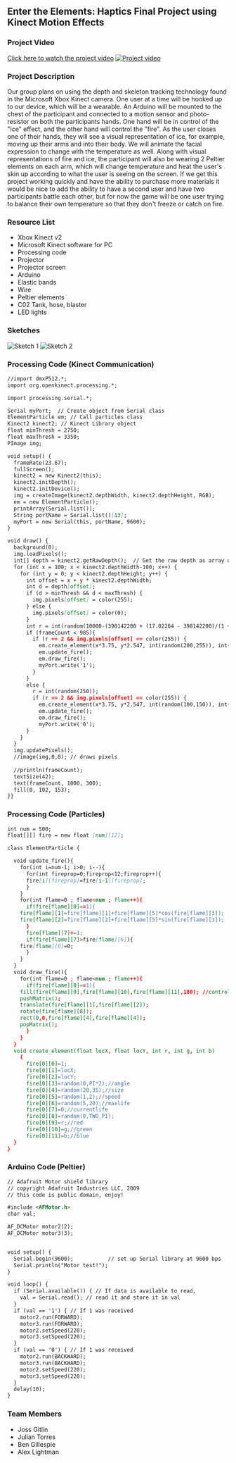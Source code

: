 ## Enter the Elements: Haptics Final Project using Kinect Motion Effects

### Project Video

[Click here to watch the project video](https://vimeo.com/lighty/review/306954672/04af099675)
[![Project video](https://i.ibb.co/3S0Bwt4/Screen-Shot-2018-12-17-at-8-51-08-PM.png)](https://vimeo.com/lighty/review/306954672/04af099675 "Kinect Effects Project video - Click to Watch!")

### Project Description
Our group plans on using the depth and skeleton tracking technology found in the Microsoft Xbox Kinect camera.  One user at a time will be hooked up to our device, which will be a wearable.  An Arduino will be mounted to the chest of the participant and connected to a motion sensor and photo-resistor on both the participants hands.  One hand will be in control of the "ice" effect, and the other hand will control the "fire".  As the user closes one of their hands, they will see a visual representation of ice, for example, moving up their arms and into their body.  We will animate the facial expression to change with the temperature as well.  Along with visual representations of fire and ice, the participant will also be wearing 2 Peltier elements on each arm, which will change temperature and heat the user's skin up according to what the user is seeing on the screen.  If we get this project working quickly and have the ability to purchase more materials it would be nice to add the ability to have a second user and have two participants battle each other, but for now the game will be one user trying to balance their own temperature so that they don't freeze or catch on fire.

### Resource List
- Xbox Kinect v2
- Microsoft Kinect software for PC
- Processing code
- Projector
- Projector screen
- Arduino
- Elastic bands
- Wire
- Peltier elements
- C02 Tank, hose, blaster
- LED lights

### Sketches
![Sketch 1](https://i.ibb.co/vmWfyZ5/Haptic-Graphic1-Artboard-1-4x.png)
![Sketch 2](https://i.ibb.co/LvTxWwM/Haptic-Graphic2-Artboard-1-4x.png)

### Processing Code (Kinect Communication)
```markdown
//import dmxP512.*;
import org.openkinect.processing.*;

import processing.serial.*;

Serial myPort;  // Create object from Serial class
ElementParticle em; // Call particles class
Kinect2 kinect2; // Kinect Library object
float minThresh = 2750;
float maxThresh = 3350;
PImage img;

void setup() {
  frameRate(23.67);
  fullScreen();
  kinect2 = new Kinect2(this);
  kinect2.initDepth();
  kinect2.initDevice();
  img = createImage(kinect2.depthWidth, kinect2.depthHeight, RGB);
  em = new ElementParticle();
  printArray(Serial.list());
  String portName = Serial.list()[13];
  myPort = new Serial(this, portName, 9600);
}

void draw() {
  background(0);
  img.loadPixels();
  int[] depth = kinect2.getRawDepth();  // Get the raw depth as array of integers
  for (int x = 100; x < kinect2.depthWidth-100; x++) {
    for (int y = 0; y < kinect2.depthHeight; y++) {
      int offset = x + y * kinect2.depthWidth;
      int d = depth[offset];
      if (d > minThresh && d < maxThresh) {
        img.pixels[offset] = color(255);
      } else {
        img.pixels[offset] = color(0);
      }
      int r = int(random(10000-(398142200 + (17.02264 - 398142200)/(1 + pow((frameCount/23767.31),3.34363)))));
      if (frameCount < 985){
        if (r == 2 && img.pixels[offset] == color(255)) {
          em.create_element(x*3.75, y*2.547, int(random(200,255)), int(random(50,150)), 0);
          em.update_fire();
          em.draw_fire();
          myPort.write('1');  
        }
      }
      else {
        r = int(random(250));
        if (r == 2 && img.pixels[offset] == color(255)) {
          em.create_element(x*3.75, y*2.547, int(random(100,150)), int(random(200,230)), int(random(230,255)));
          em.update_fire();
          em.draw_fire();
          myPort.write('0');  
      }
    }
  }
  img.updatePixels();
  //image(img,0,0); // draws pixels
  
  //println(frameCount);
  textSize(42);
  text(frameCount, 1000, 300); 
  fill(0, 102, 153);
}}
```

### Processing Code (Particles)
```markdown
int num = 500;
float[][] fire = new float [num][12];

class ElementParticle {

  void update_fire(){
    for(int i=num-1; i>0; i--){
      for(int fireprop=0;fireprop<12;fireprop++){
      fire[i][fireprop]=fire[i-1][fireprop];
      }
    }
    for(int flame=0 ; flame<num ; flame++){
      if(fire[flame][0]==1){
    fire[flame][1]=fire[flame][1]+fire[flame][5]*cos(fire[flame][3]);
    fire[flame][2]=fire[flame][2]+fire[flame][5]*sin(fire[flame][3]);
      }
      fire[flame][7]+=1;
      if(fire[flame][7]>fire[flame][6]){
    fire[flame][0]=0;
      }
    }
  }
  void draw_fire(){
    for(int flame=0 ; flame<num ; flame++){
      if(fire[flame][0]==1){
    fill(fire[flame][9],fire[flame][10],fire[flame][11],180); //controls red, green, blue, opacity
    pushMatrix();
    translate(fire[flame][1],fire[flame][2]);
    rotate(fire[flame][8]);
    rect(0,0,fire[flame][4],fire[flame][4]);
    popMatrix();
      }
    }
  }
  void create_element(float locX, float locY, int r, int g, int b)
    {
      fire[0][0]=1;
      fire[0][1]=locX;
      fire[0][2]=locY;
      fire[0][3]=random(0,PI*2);//angle
      fire[0][4]=random(20,35);//size
      fire[0][5]=random(1,2);//speed
      fire[0][6]=random(5,20);//maxlife
      fire[0][7]=0;//currentlife
      fire[0][8]=random(0,TWO_PI);
      fire[0][9]=r;//red
      fire[0][10]=g;//green
      fire[0][11]=b;//blue    
  }
}
```

### Arduino Code (Peltier)
```markdown
// Adafruit Motor shield library
// copyright Adafruit Industries LLC, 2009
// this code is public domain, enjoy!

#include <AFMotor.h>
char val;

AF_DCMotor motor2(2);
AF_DCMotor motor3(3);


void setup() {
  Serial.begin(9600);           // set up Serial library at 9600 bps
  Serial.println("Motor test!");
}

void loop() {
  if (Serial.available()) { // If data is available to read,
    val = Serial.read(); // read it and store it in val
  }
  if (val == '1') { // If 1 was received
    motor2.run(FORWARD); 
    motor3.run(FORWARD); 
    motor2.setSpeed(220);
    motor3.setSpeed(220);
  }
  if (val == '0') { // If 1 was received
    motor2.run(BACKWARD); 
    motor3.run(BACKWARD); 
    motor2.setSpeed(220);
    motor3.setSpeed(220);
  }
  delay(10);
}
```

### Team Members
- Joss Gitlin
- Julian Torres
- Ben Gillespie
- Alex Lightman
